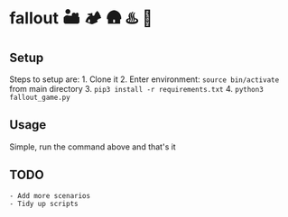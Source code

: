 # fallout :desert: :camping: :hut: :hotsprings: :ferris_wheel:


## Setup

Steps to setup are:
    1. Clone it
    2. Enter environment: `source bin/activate` from main directory
    3. `pip3 install -r requirements.txt`
    4. `python3 fallout_game.py`

## Usage

Simple, run the command above and that's it

## TODO

    - Add more scenarios
    - Tidy up scripts

